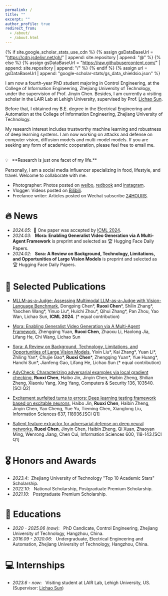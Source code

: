 ```yaml
---
permalink: /
title: ""
excerpt: ""
author_profile: true
redirect_from: 
  - /about/
  - /about.html
---
```


{% if site.google_scholar_stats_use_cdn %}
{% assign gsDataBaseUrl = "https://cdn.jsdelivr.net/gh/" | append: site.repository | append: "@" %}
{% else %}
{% assign gsDataBaseUrl = "https://raw.githubusercontent.com/" | append: site.repository | append: "/" %}
{% endif %}
{% assign url = gsDataBaseUrl | append: "google-scholar-stats/gs_data_shieldsio.json" %}

<span class='anchor' id='about-me'></span>

I am now a fourth-year PhD student majoring in Control Engineering, at the College of Information Engineering, Zhejiang University of Technology, under the supervision of Prof. Jinyin Chen. Besides, I am currently a visiting scholar in the LAIR Lab at Lehigh University, supervised by Prof. [Lichao Sun](https://lichao-sun.github.io/).

Before that, I obtained my B.E. degree in the Electrical Engineering and Automation at the College of Information Engineering, Zhejiang University of Technology.

My research interest includes trustworthy machine learning and robustness of deep learning systems. I am now working on attacks and defense on computer vision, diffusion models and multi-model models. If you are seeking any form of academic cooperation, please feel free to email me.

<br/>
💡 &nbsp; **Research is just one facet of my life.** 

Personally, I am a social media influencer specializing in food, lifestyle, and travel. Welcome to collaborate with me.
- Photographer: Photos posted on [weibo](https://weibo.com/u/2900962381), [redbook](https://www.xiaohongshu.com/user/profile/5f30dfc3000000000100bb43?xhsshare=CopyLink&appuid=61bc33570000000010006e41&apptime=1716239785) and [instagram](https://www.instagram.com/dipsy0830?igsh=MXFkb3IycmcyY2RlYQ%3D%3D&utm_source=qr).
- Vlogger: Videos posted on [Bilibili](https://b23.tv/qs3fDIC).
- Freelance writer: Articles posted on Wechat subscribe [24HOURS](https://mp.weixin.qq.com/s/g2YgkbGvIrCevYSiA6IVEA).

# 🔥 News
- *2024.05*: &nbsp;🎉 One paper was accepted by [ICML 2024](https://icml.cc/). 
- *2024.03*: &nbsp; **Mora: Enabling Generalist Video Generation via A Multi-Agent Framework** is preprint and selected as 🏆 Hugging Face Daily Papers.
- *2024.02*: &nbsp; **Sora: A Review on Background, Technology, Limitations, and Opportunities of Large Vision Models** is preprint and selected as 🏆 Hugging Face Daily Papers.

# 📝 Selected Publications 

- [MLLM-as-a-Judge: Assessing Multimodal LLM-as-a-Judge with Vision-Language Benchmark](https://arxiv.org/pdf/2402.04788), Dongping Chen\*, **Ruoxi Chen**\*, Shilin Zhang\*, Yaochen Wang\*, Yinuo Liu\*, Huichi Zhou\*, Qihui Zhang\*, Pan Zhou, Yao Wan, Lichao Sun, **ICML 2024**. (\* equal contribution)   

- [Mora: Enabling Generalist Video Generation via A Multi-Agent Framework](https://arxiv.org/abs/2403.13248), Zhengqing Yuan, **Ruoxi Chen**, Zhaoxu Li, Haolong Jia, Lifang He, Chi Wang, Lichao Sun

- [Sora: A Review on Background, Technology, Limitations, and Opportunities of Large Vision Models](https://arxiv.org/abs/2402.17177), Yixin Liu\*, Kai Zhang\*, Yuan Li\*, Zhiling Yan\*, Chujie Gao\*, **Ruoxi Chen**\*, Zhengqing Yuan\*, Yue Huang\*, Hanchi Sun\*, Jianfeng Gao, Lifang He, Lichao Sun (\* equal contribution)

- [AdvCheck: Characterizing adversarial examples via local gradient checking](https://www.sciencedirect.com/science/article/pii/S0167404823004509), **Ruoxi Chen**, Haibo Jin, Jinyin Chen, Haibin Zheng, Shilian Zheng, Xiaoniu Yang, Xing Yang, Computers & Security 136, 103540. \[SCI Q2\]

- [Excitement surfeited turns to errors: Deep learning testing framework based on excitable neurons](https://www.sciencedirect.com/science/article/pii/S0020025523005054), Haibo Jin, **Ruoxi Chen**, Haibin Zheng, Jinyin Chen, Yao Cheng, Yue Yu, Tieming Chen, Xianglong Liu, Information Sciences 637, 118936.\[SCI Q1\]

- [Salient feature extractor for adversarial defense on deep neural networks](https://www.sciencedirect.com/science/article/pii/S0020025522002754), **Ruoxi Chen**, Jinyin Chen, Haibin Zheng, Qi Xuan, Zhaoyan Ming, Wenrong Jiang, Chen Cui, Information Sciences 600, 118-143.\[SCI Q1\]

# 🎖️ Honors and Awards
- *2023.4*: &nbsp;Zhejiang University of Technology "Top 10 Academic Stars" Scholarship. 
- *2022.10*: &nbsp; National Scholarship, Postgraduate Premium Scholarship.
- *2021.10*: &nbsp; Postgraduate Premium Scholarship.
  
# 📖 Educations
- *2020 - 2025.06 (now)*: &nbsp; PhD Candicate, Control Engineering, Zhejiang University of Technology, Hangzhou, China. 
- *2016.09 - 2020.06*: &nbsp; Undergraduate, Electrical Engineering and Automation, Zhejiang University of Technology, Hangzhou, China. 


# 💻 Internships
- *2023.6 - now*: &nbsp; Visiting student at LAIR Lab, Lehigh University, US. (Supervisor: [Lichao Sun](https://lichao-sun.github.io/))

